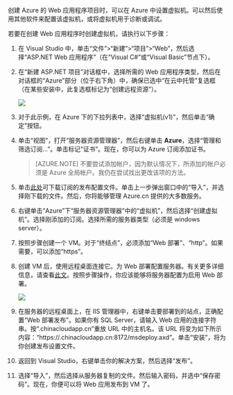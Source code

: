 

创建 Azure 的 Web 应用程序项目时，可以在 Azure 中设置虚拟机。可以然后使用其他软件来配置该虚拟机，或将虚拟机用于诊断或调试。

若要在创建 Web 应用程序时创建虚拟机，请执行以下步骤：

1. 在 Visual Studio 中，单击“文件”>“新建”>“项目”>“Web”，然后选择“ASP.NET Web 应用程序”（在“Visual C#”或“Visual Basic”节点下）。
2. 在“新建 ASP.NET 项目”对话框中，选择所需的 Web 应用程序类型，然后在对话框的“Azure”部分（位于右下角）中，确保已选中“在云中托管”复选框（在某些安装中，此复选框标记为“创建远程资源”）。

	![][0]

3. 对于此示例，在 Azure 下的下拉列表中，选择“虚拟机(v1)”，然后单击“确定”按钮。

4. 单击“视图”，打开“服务器资源管理器”，然后右键单击 **Azure**，选择“管理和筛选订阅...”。单击标记“证书”。现在，你可以为 Azure 订阅添加证书。

	>[AZURE.NOTE] 不要尝试添加帐户，因为默认情况下，所添加的帐户必须是 Azure 全局帐户。我仍在尝试找出更改该项的方法。

5. 单击[此处](https://manage.windowsazure.cn/publishsettings/index?client=vsserverexplorer&schemaversion=2.0)可下载订阅的发布配置文件。单击上一步弹出窗口中的“导入”，并选择刚下载的文件。然后，你将能够管理 Azure.cn 提供的大多数服务。

6. 右键单击“Azure”下“服务器资源管理器”中的“虚拟机”，然后选择“创建虚拟机”。选择刚添加的订阅。选择所需的服务器类型（必须是 windows server）。

7. 按照步骤创建一个 VM。对于“终结点”，必须添加“Web 部署”、“http”。如果需要，可以添加“https”。

8. 创建 VM 后，使用远程桌面连接它。为 Web 部署配置服务器。有关更多详细信息，请查看[此文](http://www.iis.net/learn/install/installing-publishing-technologies/installing-and-configuring-web-deploy-on-iis-80-or-later)。按照步骤操作，你应该能够将服务器配置为启用 Web 部署。

	![][5]

9. 在服务器的远程桌面上，在 IIS 管理器中，右键单击要部署到的站点，正确配置“Web 部署发布”。如果你有 SQL Server，请输入 Web 应用的连接字符串。按“<your cloud service name>.chinacloudapp.cn”重放 URL 中的主机名。该 URL 将变为如下所示内容：“https://<your cloud service name>.chinacloudapp.cn:8172/msdeploy.axd”。单击“安装”，将为你创建发布设置文件。

10. 返回到 Visual Studio，右键单击你的解决方案，然后选择“发布”。

11. 选择“导入”，然后选择从服务器复制的文件。然后输入密码，并选中“保存密码”。现在，你便可以将 Web 应用发布到 VM 了。


[0]: ./media/virtual-machines-common-classic-web-app-visual-studio/CreateVM_NewProject.PNG
[1]: ./media/dotnet-visual-studio-create-virtual-machine/CreateVM_SignIn.PNG
[2]: ./media/virtual-machines-common-classic-web-app-visual-studio/CreateVM_CreateVM.PNG
[3]: ./media/virtual-machines-common-classic-web-app-visual-studio/CreateVM_Provisioning.png
[4]: ./media/virtual-machines-common-classic-web-app-visual-studio/CreateVM_SolutionExplorer.png
[5]: ./media/virtual-machines-common-classic-web-app-visual-studio/VS_Create_VM_Connect.png
